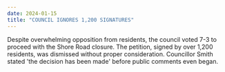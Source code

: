 ```yaml
---
date: 2024-01-15
title: "COUNCIL IGNORES 1,200 SIGNATURES"
---
```

Despite overwhelming opposition from residents, the council voted 7-3 to proceed with the Shore Road closure. The petition, signed by over 1,200 residents, was dismissed without proper consideration. Councillor Smith stated 'the decision has been made' before public comments even began.